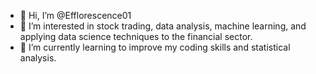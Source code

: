 - 👋 Hi, I’m @Efflorescence01
- 👀 I’m interested in stock trading, data analysis, machine learning, and applying data science techniques to the financial sector.
- 🌱 I’m currently learning to improve my coding skills and statistical analysis. 

<!---
Efflorescence01/Efflorescence01 is a ✨ special ✨ repository because its `README.md` (this file) appears on your GitHub profile.
--->
